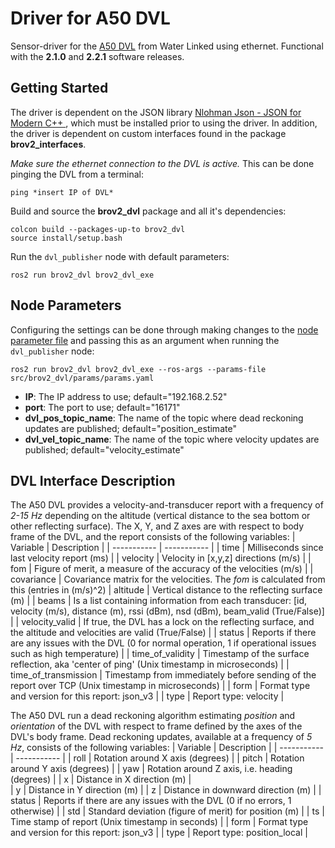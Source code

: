 # Driver for A50 DVL
Sensor-driver for the [A50 DVL](https://waterlinked.github.io/dvl/dvl-a50/) from Water Linked using ethernet. Functional with the **2.1.0** and **2.2.1** software releases. 

## Getting Started
The driver is dependent on the JSON library [Nlohman Json - JSON for Modern C++ ](https://github.com/nlohmann/json), which must be installed prior to using the driver. In addition, the driver is dependent on custom interfaces found in the package **brov2_interfaces**. 

*Make sure the ethernet connection to the DVL is active.* This can be done pinging the DVL from a terminal:
```
ping *insert IP of DVL*
```

Build and source the **brov2_dvl** package and all it's dependencies:
```
colcon build --packages-up-to brov2_dvl
source install/setup.bash
```
Run the `dvl_publisher` node with default parameters:
```
ros2 run brov2_dvl brov2_dvl_exe
```

## Node Parameters
Configuring the settings can be done through making changes to the [node parameter file](params/params.yaml) and passing this as an argument when running the `dvl_publisher` node:
```
ros2 run brov2_dvl brov2_dvl_exe --ros-args --params-file src/brov2_dvl/params/params.yaml
```
* **IP**: The IP address to use; default="192.168.2.52" 
* **port**: The port to use; default="16171"
* **dvl_pos_topic_name**: The name of the topic where dead reckoning updates are published; default="position_estimate"
* **dvl_vel_topic_name**: The name of the topic where velocity updates are published; default="velocity_estimate"

## DVL Interface Description
The A50 DVL provides a velocity-and-transducer report with a frequency of *2-15 Hz* depending on the altitude (vertical distance to the sea bottom or other reflecting surface). The X, Y, and Z axes are with respect to body frame of the DVL, and the report consists of the following variables:
| Variable      | Description |
| ----------- | ----------- |
| time                  | Milliseconds since last velocity report (ms)                                              |
| velocity              | Velocity in [x,y,z] directions (m/s)                                              |
| fom                   | Figure of merit, a measure of the accuracy of the velocities (m/s)                            |
| covariance            | Covariance matrix for the velocities. The *fom* is calculated from this (entries in (m/s)^2)  | altitude              | Vertical distance to the reflecting surface (m)                                                 |
| beams                 | Is a list containing information from each transducer: [id, velocity (m/s), distance (m), rssi (dBm), nsd (dBm), beam_valid (True/False)]                                            |
| velocity_valid        | If true, the DVL has a lock on the reflecting surface, and the altitude and velocities are valid (True/False) |
| status                | Reports if there are any issues with the DVL (0 for normal operation, 1 if operational issues such as high temperature)                         |
| time_of_validity      | Timestamp of the surface reflection, aka 'center of ping' (Unix timestamp in microseconds)                              |
| time_of_transmission  | Timestamp from immediately before sending of the report over TCP (Unix timestamp in microseconds)                              |
| form                  | Format type and version for this report: json_v3                                              |
| type                  | Report type: velocity                                                                         |


The A50 DVL run a dead reckoning algorithm estimating *position* and *orientation* of the DVL with respect to frame defined by the axes of the DVL's body frame. Dead reckoning updates, available at a frequency of *5 Hz*, consists of the following variables:
| Variable      | Description |
| ----------- | ----------- |
| roll      | Rotation around X axis (degrees)                                              |
| pitch     | Rotation around Y axis (degrees)                                              |
| yaw       | Rotation around Z axis, i.e. heading (degrees)                                |
| x         | Distance in X direction (m)                                                   |  
| y         | Distance in Y direction (m)                                                   |
| z         | Distance in downward direction (m)                                            |
| status    | Reports if there are any issues with the DVL (0 if no errors, 1 otherwise)    |
| std       | Standard deviation (figure of merit) for position (m)                         |
| ts        | Time stamp of report (Unix timestamp in seconds)                              |
| form      | Format type and version for this report: json_v3                              |
| type      | Report type: position_local                                                   |




